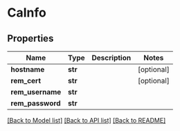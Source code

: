# CaInfo

## Properties
Name | Type | Description | Notes
------------ | ------------- | ------------- | -------------
**hostname** | **str** |  | [optional] 
**rem_cert** | **str** |  | [optional] 
**rem_username** | **str** |  | 
**rem_password** | **str** |  | 

[[Back to Model list]](../README.md#documentation-for-models) [[Back to API list]](../README.md#documentation-for-api-endpoints) [[Back to README]](../README.md)


